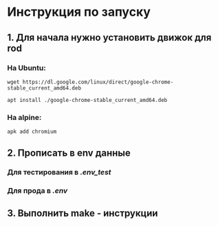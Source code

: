 # Инструкция по запуску
## 1. Для начала нужно установить движок для rod

### На Ubuntu:

`wget https://dl.google.com/linux/direct/google-chrome-stable_current_amd64.deb`

`apt install ./google-chrome-stable_current_amd64.deb`

### На alpine:

`apk add chromium`

## 2. Прописать в env данные

### Для тестирования в ***.env_test***

### Для прода в ***.env***

## 3. Выполнить make - инструкции

